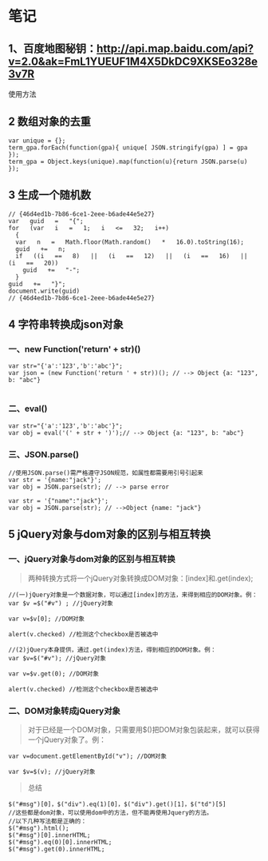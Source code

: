 # 笔记

## 1、百度地图秘钥：http://api.map.baidu.com/api?v=2.0&ak=FmL1YUEUF1M4X5DkDC9XKSEo328e3v7R
使用方法 <script src="http://api.map.baidu.com/api?v=2.0&ak=您的密钥" type="text/javascript"></script>

## 2 数组对象的去重
```
var unique = {};
term_gpa.forEach(function(gpa){ unique[ JSON.stringify(gpa) ] = gpa });
term_gpa = Object.keys(unique).map(function(u){return JSON.parse(u) }); 
```
## 3 生成一个随机数
```
// {46d4ed1b-7b86-6ce1-2eee-b6ade44e5e27}
var   guid   =   "{";
for   (var   i   =   1;   i   <=   32;   i++)
  {
  var   n   =   Math.floor(Math.random()   *   16.0).toString(16);
  guid   +=   n;
  if   ((i   ==   8)   ||   (i   ==   12)   ||   (i   ==   16)   ||   (i   ==   20))
    guid   +=   "-";
  }
guid   +=   "}";
document.write(guid)
// {46d4ed1b-7b86-6ce1-2eee-b6ade44e5e27}
```

## 4 字符串转换成json对象

### 一、new Function('return' + str)()
```
var str="{'a':'123','b':'abc'}";
var json = (new Function('return ' + str))(); // --> Object {a: "123", b: "abc"}
    
```
### 二、eval()
```
var str="{'a':'123','b':'abc'}";
var obj = eval('(' + str + ')');// --> Object {a: "123", b: "abc"}
```

### 三、JSON.parse()
```
//使用JSON.parse()需严格遵守JSON规范，如属性都需要用引号引起来
var str = '{name:"jack"}'; 
var obj = JSON.parse(str); // --> parse error 
```
```
var str = '{"name":"jack"}'; 
var obj = JSON.parse(str); // -->Object {name: "jack"}
```

## 5 jQuery对象与dom对象的区别与相互转换

### 一、jQuery对象与dom对象的区别与相互转换

> 两种转换方式将一个jQuery对象转换成DOM对象：[index]和.get(index);

```
//(一)jQuery对象是一个数据对象，可以通过[index]的方法，来得到相应的DOM对象。例：
var $v =$("#v") ; //jQuery对象

var v=$v[0]; //DOM对象

alert(v.checked) //检测这个checkbox是否被选中
```

```
//(2)jQuery本身提供，通过.get(index)方法，得到相应的DOM对象。例：
var $v=$("#v"); //jQuery对象

var v=$v.get(0); //DOM对象

alert(v.checked) //检测这个checkbox是否被选中
```

### 二、DOM对象转成jQuery对象
> 对于已经是一个DOM对象，只需要用$()把DOM对象包装起来，就可以获得一个jQuery对象了。例：

```
var v=document.getElementById("v"); //DOM对象

var $v=$(v); //jQuery对象
```

> 总结
```
$("#msg")[0]，$("div").eq(1)[0]，$("div").get()[1]，$("td")[5]
//这些都是dom对象，可以使用dom中的方法，但不能再使用Jquery的方法。
//以下几种写法都是正确的：
$("#msg").html();
$("#msg")[0].innerHTML;
$("#msg").eq(0)[0].innerHTML;
$("#msg").get(0).innerHTML;
```